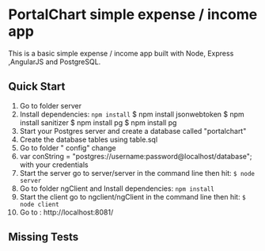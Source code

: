  #  PortalChart simple expense / income app


 This is a basic simple expense / income app  built with Node, Express ,AngularJS and PostgreSQL.


 ## Quick Start
 1. Go to folder server
 2. Install dependencies: `npm install`
 	$ npm install jsonwebtoken
	$ npm install sanitizer
	$ npm install pg 
 	$ npm install pg
 3. Start your Postgres server and create a database called "portalchart"
 4. Create the database tables using table.sql 
 6. Go to folder " config" change 
 7. var conString = "postgres://username:password@localhost/database"; with your credentials
 5. Start the server go to server/server in the command line then hit: `$ node server`
 6. Go to folder ngClient and Install dependencies: `npm install`
 6. Start the client go to ngclient/ngClient in the command line then hit: `$ node client`
 7. Go to : http://localhost:8081/

 ## Missing Tests

